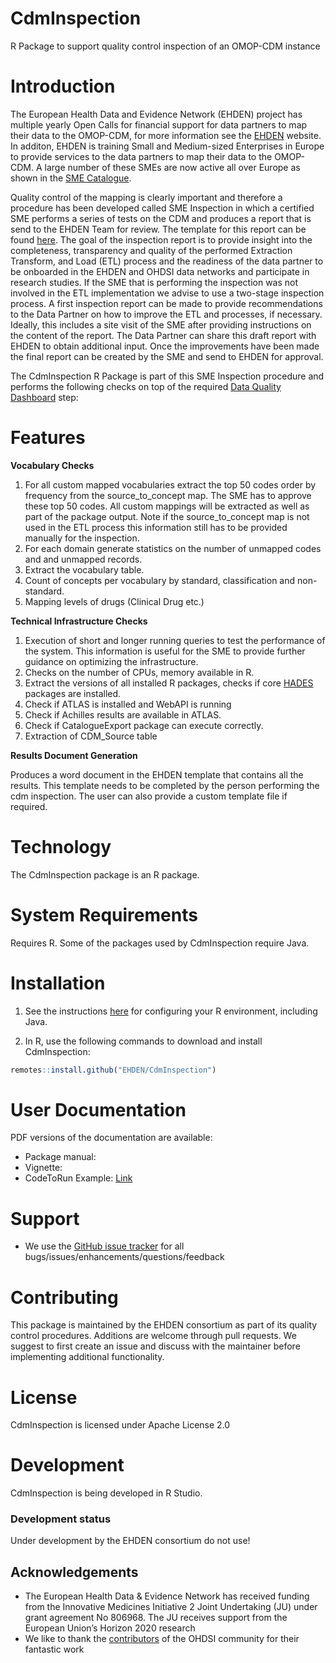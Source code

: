 # CdmInspection
R Package to support quality control inspection of an OMOP-CDM instance

# Introduction
The European Health Data and Evidence Network (EHDEN) project has multiple yearly Open Calls for financial support for data partners to map their data to the OMOP-CDM, for more information see the [EHDEN](https://www.ehden.eu/open-calls/process-overview/) website. In additon, EHDEN is training Small and Medium-sized Enterprises in Europe to provide services to the data partners to map their data to the OMOP-CDM. A large number of these SMEs are now active all over Europe as shown in the [SME Catalogue](https://www.ehden.eu/business-directory/). 

Quality control of the mapping is clearly important and therefore a procedure has been developed called SME Inspection in which a certified SME performs a series of tests on the CDM and produces a report that is send to the EHDEN Team for review. The template for this report can be found [here](https://github.com/EHDEN/CdmInspection/blob/master/extras/Inspection_Report%20_Template_v1%20.docx). The goal of the inspection report is to provide insight into the completeness, transparency and quality of the performed Extraction Transform, and Load (ETL) process and the readiness of the data partner to be onboarded in the EHDEN and OHDSI data networks and participate in research studies. If the SME that is performing the inspection was not involved in the ETL implementation we advise to use a two-stage inspection process. A first inspection report can be made to provide recommendations to the Data Partner on how to improve the ETL and processes, if necessary. Ideally, this includes a site visit of the SME after providing instructions on the content of the report. The Data Partner can share this draft report with EHDEN to obtain additional input. Once the improvements have been made the final report can be created by the SME and send to EHDEN for approval.  

The CdmInspection R Package is part of this SME Inspection procedure and performs the following checks on top of the required [Data Quality Dashboard](https://github.com/OHDSI/DataQualityDashboard) step:

# Features

**Vocabulary Checks**  
1. For all custom mapped vocabularies extract the top 50 codes order by frequency from the source_to_concept map. The SME has to approve these top 50 codes. All custom mappings will be extracted as well as part of the package output. Note if the source_to_concept map is not used in the ETL process this information still has to be provided manually for the inspection.
2. For each domain generate statistics on the number of unmapped codes and and unmapped records.
3. Extract the vocabulary table.
4. Count of concepts per vocabulary by standard, classification and non-standard.
5. Mapping levels of drugs (Clinical Drug etc.)

**Technical Infrastructure Checks**
1. Execution of short and longer running queries to test the performance of the system. This information is useful for the SME to provide further guidance on optimizing the infrastructure.
2. Checks on the number of CPUs, memory available in R.
3. Extract the versions of all installed R packages, checks if core [HADES](https://ohdsi.github.io/Hades/) packages are installed.
4. Check if ATLAS is installed and WebAPI is running
5. Check if Achilles results are available in ATLAS.
6. Check if CatalogueExport package can execute correctly.
7. Extraction of CDM_Source table

**Results Document Generation**

Produces a word document in the EHDEN template that contains all the results. This template needs to be completed by the person performing the cdm inspection. The user can also provide a custom template file if required.

Technology
==========
The CdmInspection package is an R package.

System Requirements
===================
Requires R. Some of the packages used by CdmInspection require Java.

Installation
=============

1. See the instructions [here](https://ohdsi.github.io/Hades/rSetup.html) for configuring your R environment, including Java.

2. In R, use the following commands to download and install CdmInspection:

  ```r
  remotes::install.github("EHDEN/CdmInspection")
```

User Documentation
==================

PDF versions of the documentation are available:
* Package manual: 
* Vignette: 
* CodeToRun Example: [Link](https://github.com/EHDEN/CdmInspection/blob/master/extras/CodeToRun.R)

Support
=======
* We use the <a href="https://github.com/EHDEN/CdmInspectionm/issues">GitHub issue tracker</a> for all bugs/issues/enhancements/questions/feedback

Contributing
============
This package is maintained by the EHDEN consortium as part of its quality control procedures. Additions are welcome through pull requests. We suggest to first create an issue and discuss with the maintainer before implementing additional functionality.

License
=======
CdmInspection is licensed under Apache License 2.0

Development
===========
CdmInspection is being developed in R Studio.

### Development status

Under development by the EHDEN consortium do not use!

## Acknowledgements
- The European Health Data & Evidence Network has received funding from the Innovative Medicines Initiative 2 Joint Undertaking (JU) under grant agreement No 806968. The JU receives support from the European Union’s Horizon 2020 research 
- We like to thank the [contributors](https://github.com/OHDSI/Achilles/graphs/contributors) of the OHDSI community for their fantastic work
